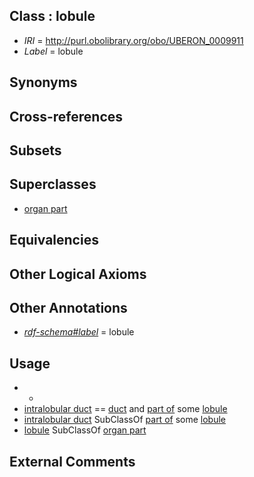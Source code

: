
## Class : lobule

 * *IRI* = http://purl.obolibrary.org/obo/UBERON_0009911
 * *Label* = lobule

## Synonyms


## Cross-references


## Subsets


## Superclasses

 * [organ part](../../UBERON/64/UBERON_0000064.md)

## Equivalencies


## Other Logical Axioms


## Other Annotations

 * *[rdf-schema#label](../../el/rdf-schema#label.md)* = lobule

## Usage

 * -
 * [intralobular duct](../../UBERON/19/UBERON_0014719.md) == [duct](../../UBERON/58/UBERON_0000058.md) and [part of](../../BFO/50/BFO_0000050.md) some [lobule](../../UBERON/11/UBERON_0009911.md)
 * [intralobular duct](../../UBERON/19/UBERON_0014719.md) SubClassOf [part of](../../BFO/50/BFO_0000050.md) some [lobule](../../UBERON/11/UBERON_0009911.md)
 * [lobule](../../UBERON/11/UBERON_0009911.md) SubClassOf [organ part](../../UBERON/64/UBERON_0000064.md)

## External Comments


